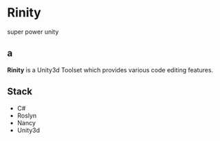 # Rinity
super power unity

a
----
__Rinity__ is a Unity3d Toolset which provides various code editing features.

Stack
----
* C#
* Roslyn
* Nancy
* Unity3d

